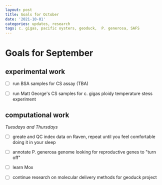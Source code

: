 ```yaml
---
layout: post
title: Goals for October
date: '2021-10-01'
categories: updates, research
tags: c. gigas, pacific oysters, geoduck,  P. generosa, SAFS
---
```

# Goals for September

## experimental work

- [ ] run BSA samples for CS assay (TBA)

- [ ] run Matt George's CS samples for c. gigas ploidy temperature stess experiment 

## computational work
*Tuesdays and Thursdays*

- [ ] greate and QC index data on Raven, repeat until you feel comfortable doing it in your sleep

- [ ] annotate P. generosa genome looking for reproductive genes to "turn off"

- [ ] learn Mox

- [ ] continue research on molecular delivery methods for geoduck project 

 


